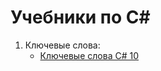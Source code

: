 # Учебники по C#

1. Ключевые слова:
	- [Ключевые слова C# 10](csharp-tutorials/ru-ru/csharp-10-keywords/README.md)